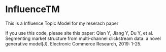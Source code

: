 # InfluenceTM
This is a Influence Topic Model for my reserach paper


If you use this code, please site this paper: Qian Y, Jiang Y, Du Y, et al. Segmenting market structure from multi-channel clickstream data: a novel generative model[J]. Electronic Commerce Research, 2019: 1-25.
